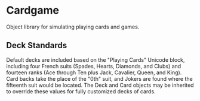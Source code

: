 # Cardgame

Object library for simulating playing cards and games.

## Deck Standards

Default decks are included based on the "Playing Cards" Unicode block, including four French suits (Spades, Hearts, Diamonds, and Clubs) and fourteen ranks (Ace through Ten plus Jack, Cavalier, Queen, and King). Card backs take the place of the "0th" suit, and Jokers are found where the fifteenth suit would be located. The Deck and Card objects may be inherited to override these values for fully customized decks of cards.
